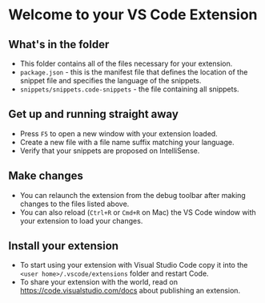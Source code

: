 # Welcome to your VS Code Extension

## What's in the folder

-   This folder contains all of the files necessary for your extension.
-   `package.json` - this is the manifest file that defines the location of the
    snippet file and specifies the language of the snippets.
-   `snippets/snippets.code-snippets` - the file containing all snippets.

## Get up and running straight away

-   Press `F5` to open a new window with your extension loaded.
-   Create a new file with a file name suffix matching your language.
-   Verify that your snippets are proposed on IntelliSense.

## Make changes

-   You can relaunch the extension from the debug toolbar after making changes
    to the files listed above.
-   You can also reload (`Ctrl+R` or `Cmd+R` on Mac) the VS Code window with
    your extension to load your changes.

## Install your extension

-   To start using your extension with Visual Studio Code copy it into the
    `<user home>/.vscode/extensions` folder and restart Code.
-   To share your extension with the world, read on
    https://code.visualstudio.com/docs about publishing an extension.
